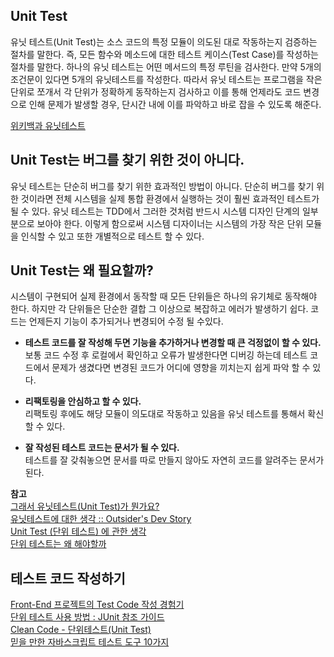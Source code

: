 ## Unit Test

유닛 테스트(Unit Test)는 소스 코드의 특정 모듈이 의도된 대로 작동하는지 검증하는 절차를 말한다.
즉, 모든 함수와 메소드에 대한 테스트 케이스(Test Case)를 작성하는 절차를 말한다.
하나의 유닛 테스트는 어떤 메서드의 특정 루틴을 검사한다.
만약 5개의 조건문이 있다면 5개의 유닛테스트를 작성한다.
따라서 유닛 테스트는 프로그램을 작은 단위로 쪼개서 각 단위가 정확하게 동작하는지 검사하고
이를 통해 언제라도 코드 변경으로 인해 문제가 발생할 경우, 단시간 내에 이를 파악하고 바로 잡을 수 있도록 해준다.

[위키백과 유닛테스트](https://ko.wikipedia.org/wiki/%EC%9C%A0%EB%8B%9B_%ED%85%8C%EC%8A%A4%ED%8A%B8)

## Unit Test는 버그를 찾기 위한 것이 아니다.
유닛 테스트는 단순히 버그를 찾기 위한 효과적인 방법이 아니다.
단순히 버그를 찾기 위한 것이라면 전체 시스템을 실제 통합 환경에서 실행하는 것이 훨씬 효과적인 테스트가 될 수 있다.
유닛 테스트는 TDD에서 그러한 것처럼 반드시 시스템 디자인 단계의 일부분으로 보아야 한다.
이렇게 함으로써 시스템 디자이너는 시스템의 가장 작은 단위 모듈을 인식할 수 있고 또한 개별적으로 테스트 할 수 있다.

## Unit Test는 왜 필요할까?
시스템이 구현되어 실제 환경에서 동작할 때 모든 단위들은 하나의 유기체로 동작해야 한다.
하지만 각 단위들은 단순한 결합 그 이상으로 복잡하고 에러가 발생하기 쉽다.
코드는 언제든지 기능이 추가되거나 변경되어 수정 될 수있다.

- **테스트 코드를 잘 작성해 두면 기능을 추가하거나 변경할 때 큰 걱정없이 할 수 있다.**  
  보통 코드 수정 후 로컬에서 확인하고 오류가 발생한다면 디버깅 하는데 테스트 코드에서 문제가 생겼다면 변경된 코드가 
어디에 영향을 끼치는지 쉽게 파악 할 수 있다. 

- **리팩토링을 안심하고 할 수 있다.**  
  리팩토링 후에도 해당 모듈이 의도대로 작동하고 있음을 유닛 테스트를 통해서 확신할 수 있다.

- **잘 작성된 테스트 코드는 문서가 될 수 있다.**  
  테스트를 잘 갖춰놓으면 문서를 따로 만들지 않아도 자연히 코드를 알려주는 문서가 된다.
  
**참고**  
[그래서 유닛테스트(Unit Test)가 뭔가요?](https://imasoftwareengineer.tistory.com/88)   
[유닛테스트에 대한 생각 :: Outsider's Dev Story](https://blog.outsider.ne.kr/1275)  
[Unit Test (단위 테스트) 에 관한 생각](https://gregor77.github.io/2019/08/16/about-unit-test/)  
[단위 테스트는 왜 해야할까](https://feel5ny.github.io/2017/12/08/TDD_01/)  

## 테스트 코드 작성하기 
[Front-End 프로젝트의 Test Code 작성 경험기](https://lumiloves.github.io/2018/08/21/my-first-frontend-test-code-experience)  
[단위 테스트 사용 방법 : JUnit 참조 가이드](https://brunch.co.kr/@pubjinson/16)  
[Clean Code - 단위테스트(Unit Test)](https://nesoy.github.io/articles/2018-02/CleanCode-UnitTest)  
[믿을 만한 자바스크립트 테스트 도구 10가지](http://www.itworld.co.kr/news/128974)  
